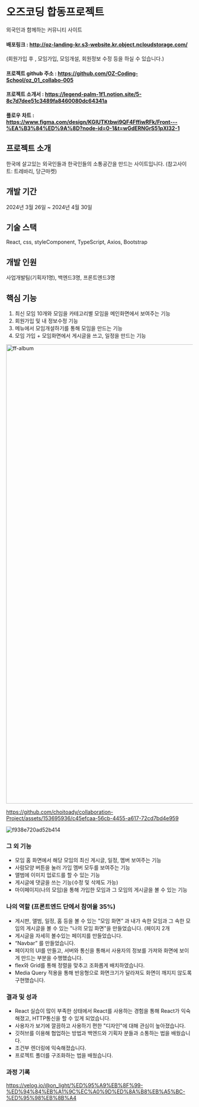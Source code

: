 

# 오즈코딩 합동프로젝트 
외국인과 함께하는 커뮤니티 사이트 
#### 배포링크 : http://oz-landing-kr.s3-website.kr.object.ncloudstorage.com/ 
(회원가입 후 , 모임가입, 모임개설, 회원정보 수정 등을 하실 수 있습니다.)
#### 프로젝트 github 주소 : <https://github.com/OZ-Coding-School/oz_01_collabo-005>
#### 프로젝트 소개서 : <https://legend-palm-1f1.notion.site/5-8c7d7dee51c3489fa8460080dc64341a>
#### 플로우 차트 : <https://www.figma.com/design/KGIUTKtbwi9QF4FffiwRFk/Front---%EA%B3%84%ED%9A%8D?node-id=0-1&t=wGdERNGrS51pXI32-1>


## 프로젝트 소개 
한국에 살고있는 외국인들과 한국인들의 소통공간을 만드는 사이트입니다. (참고사이트: 트레바리, 당근마켓)


## 개발 기간
2024년 3월 26일 ~ 2024년 4월 30일 

## 기술 스택 
React, css, styleComponent, TypeScript, Axios, Bootstrap


## 개발 인원 
사업개발팀(기획자1명), 백엔드3명, 프론트엔드3명

## 핵심 기능 
1. 최신 모임 10개와 모임을 카테고리별 모임을 메인화면에서 보여주는 기능
2. 회원가입 및 내 정보수정 기능
3. 메뉴에서 모임개설하기를 통해 모임을 만드는 기능
4. 모임 가입  + 모임화면에서 게시글을 쓰고, 일정을 만드는 기능

<img width="1240" alt="ff-album" src="https://github.com/choitoady/collaboration-Project/assets/153695936/ad58f13c-e663-48bd-a602-9f7e6e80f17e">

https://github.com/choitoady/collaboration-Project/assets/153695936/c45efcaa-56cb-4455-a617-72cd7bd4e959

![f938e720ad52b414](https://github.com/choitoady/collaboration-Project/assets/153695936/55b8c537-d770-4070-88fd-505313193c05)
### 그 외 기능
- 모임 홈 화면에서 해당 모임의 최신 게시글, 일정, 멤버 보여주는 기능    
- 사람모양 버튼을 눌러 가입 멤버 모두를 보여주는 기능   
- 앨범에 이미지 업로드를 할 수 있는 기능
- 게시글에 댓글을 쓰는 기능(수정 및 삭제도 가능) 
- 마이페이지(나의 모임)을 통해 가입한 모임과 그 모임의 게시글을 볼 수 있는 기능


### 나의 역할 (프론트엔드 단에서 참여율 35%)
- 게시판, 앨범, 일정, 홈 등을 볼 수 있는 "모임 화면” 과  내가 속한 모임과 그 속한 모임의 게시글을 볼 수 있는 "나의 모임 화면"을 만들었습니다. (페이지 2개
- 게시글을 자세히 볼수있는 페이지를 만들었습니다. 
- “Navbar” 를 만들었습니다.
-  페이지의 UI를 만들고, 서버와 통신을 통해서 사용자의 정보를 가져와 화면에 보이게 만드는 부분을 수행했습니다.
-  flex와 Grid를 통해 정렬을 맞추고 조화롭게 배치하였습니다.
-  Media Query 적용을 통해 반응형으로 화면크기가 달라져도 화면이 깨지지 않도록 구현했습니다.


### 결과 및 성과 
- React 실습이 많이 부족한 상태에서 React를 사용하는 경험을 통해 React가 익숙해졌고, HTTP통신을 할 수 있게 되었습니다.
- 사용자가 보기에 깔끔하고 사용하기 편한 "디자인"에 대해 관심이 높아졌습니다.
- 깃허브를 이용해 협업하는 방법과 백엔드와 기획자 분들과 소통하는 법을 배웠습니다.
- 조건부 렌더링에 익숙해졌습니다. 
- 프로젝트 폴더를 구조화하는 법을 배웠습니다. 

### 과정 기록 
<https://velog.io/@on_light/%ED%95%A9%EB%8F%99-%ED%94%84%EB%A1%9C%EC%A0%9D%ED%8A%B8%EB%A5%BC-%ED%95%98%EB%8B%A4>
